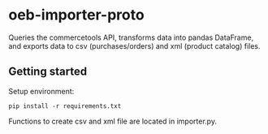 # oeb-importer-proto
Queries the commercetools API, transforms data into pandas DataFrame, and exports data to csv (purchases/orders) and xml (product catalog) files.

## Getting started

Setup environment:

```
pip install -r requirements.txt
```

Functions to create csv and xml file are located in importer.py.
